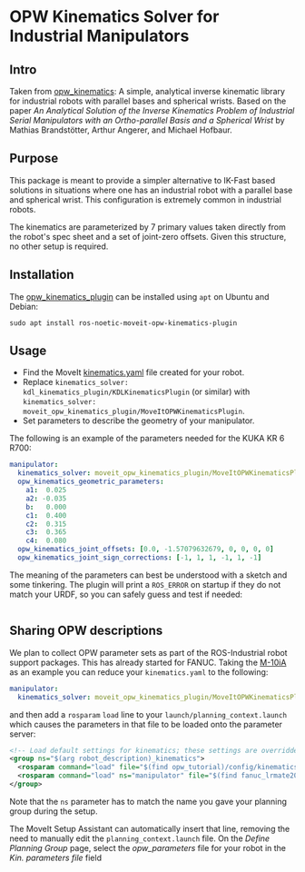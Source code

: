 # OPW Kinematics Solver for Industrial Manipulators

## Intro

Taken from [opw_kinematics](https://github.com/Jmeyer1292/opw_kinematics):
A simple, analytical inverse kinematic library for industrial robots with parallel bases and spherical wrists.
Based on the paper *An Analytical Solution of the Inverse Kinematics Problem of Industrial Serial Manipulators
with an Ortho-parallel Basis and a Spherical Wrist* by Mathias Brandstötter, Arthur Angerer, and Michael Hofbaur.

## Purpose

This package is meant to provide a simpler alternative to IK-Fast based solutions in situations where one has an
industrial robot with a parallel base and spherical wrist. This configuration is extremely common in industrial robots.

The kinematics are parameterized by 7 primary values taken directly from the robot's spec sheet and a set of
joint-zero offsets. Given this structure, no other setup is required.

## Installation

The [opw_kinematics_plugin](https://github.com/JeroenDM/moveit_opw_kinematics_plugin) can be installed using `apt` on Ubuntu and Debian:

```
sudo apt install ros-noetic-moveit-opw-kinematics-plugin
```

## Usage

- Find the MoveIt [kinematics.yaml](../kinematics_configuration/kinematics_configuration_tutorial.html) file created for your robot.
- Replace `kinematics_solver: kdl_kinematics_plugin/KDLKinematicsPlugin` (or similar) with `kinematics_solver: moveit_opw_kinematics_plugin/MoveItOPWKinematicsPlugin`.
- Set parameters to describe the geometry of your manipulator.

The following is an example of the parameters needed for the KUKA KR 6 R700:

```yaml
manipulator:
  kinematics_solver: moveit_opw_kinematics_plugin/MoveItOPWKinematicsPlugin
  opw_kinematics_geometric_parameters:
    a1:  0.025
    a2: -0.035
    b:   0.000
    c1:  0.400
    c2:  0.315
    c3:  0.365
    c4:  0.080
  opw_kinematics_joint_offsets: [0.0, -1.57079632679, 0, 0, 0, 0]
  opw_kinematics_joint_sign_corrections: [-1, 1, 1, -1, 1, -1]
```

The meaning of the parameters can best be understood with a sketch and some tinkering. The plugin will print a `ROS_ERROR` on startup if they
do not match your URDF, so you can safely guess and test if needed:

```{image} images/opw.png
```

## Sharing OPW descriptions

We plan to collect OPW parameter sets as part of the ROS-Industrial robot support packages. This has already started for FANUC.
Taking the [M-10iA](https://github.com/ros-industrial/fanuc/blob/3ea2842baca3184cc621071b785cbf0c588a4046/fanuc_m10ia_support/config/opw_parameters_m10ia.yaml) as
an example you can reduce your `kinematics.yaml` to the following:

```yaml
manipulator:
  kinematics_solver: moveit_opw_kinematics_plugin/MoveItOPWKinematicsPlugin
```

and then add a `rosparam` `load` line to your `launch/planning_context.launch` which causes the parameters in that file to be loaded onto the parameter server:

```xml
<!-- Load default settings for kinematics; these settings are overridden by settings in a node's namespace -->
<group ns="$(arg robot_description)_kinematics">
  <rosparam command="load" file="$(find opw_tutorial)/config/kinematics.yaml"/>
  <rosparam command="load" ns="manipulator" file="$(find fanuc_lrmate200ib_support)/config/opw_parameters_lrmate200ib.yaml"/>
</group>
```

Note that the `ns` parameter has to match the name you gave your planning group during the setup.

The MoveIt Setup Assistant can automatically insert that line, removing the need to manually edit the `planning_context.launch` file. On the *Define Planning Group* page, select the *opw_parameters*
file for your robot in the *Kin. parameters file* field

```{image} images/assistant.png
```
